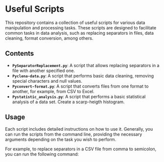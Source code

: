 # Useful Scripts

This repository contains a collection of useful scripts for various data manipulation and processing tasks. These scripts are designed to facilitate common tasks in data analysis, such as replacing separators in files, data cleaning, format conversion, among others.

## Contents

- **`PySeparatorReplacement.py`**: A script that allows replacing separators in a file with another specified one.
- **`Pyclena-data.py`**: A script that performs basic data cleaning, removing special characters and null values.
- **`Pyconvert-format.py`**: A script that converts files from one format to another, for example, from CSV to Excel.
- **`Pystatistic_analysis.py`**: A script that performs a basic statistical analysis of a data set. Create a scarp-heigth histogram.

## Usage

Each script includes detailed instructions on how to use it. Generally, you can run the scripts from the command line, providing the necessary arguments depending on the task you wish to perform.

For example, to replace separators in a CSV file from comma to semicolon, you can run the following command:

